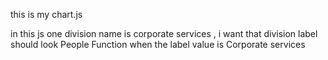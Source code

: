 this is my chart.js 

<script>
    let myChart;
    function updateChart(){
        
        const finyear = document.getElementById("FinYear4").value;
       //const baseUrl = window.location.origin +'/Log_Innovation';
        const baseUrl = window.location.origin;
        const url = `${baseUrl}/Innovation/GetDivisionCount?FinYear4=${finyear}`;
        
       
        fetch(url)
            .then(response => {
                if (!response.ok) {
                    throw new Error(`HTTP error! Status: ${response.status}`);
                }
                return response.json();
            })
            .then(data => {
                console.log(data);

                const labels = data.map(item => item.division);
                const colors = ['#6b5b95', '#b2ad7f', '#feb236', '#b1cbbb', '#86af49', '#b9936c', '#3e4444', '#034f84', '#c94c4c'];
                const counts = data.map(item => item.count);

                
                const canvas = document.getElementById('barChart4');
                const ctx4 = canvas.getContext('2d');

                if(myChart){
                    myChart.destroy();
                    myChart = null;

                    canvas.height = 370;
                    canvas.width = 800;
                }

               myChart= new Chart(ctx4, {
                    type: 'bar',
                    data: {
                        labels: labels,
                        datasets: [{
                            label: 'Division wise Participation',
                            data: counts,
                            backgroundColor: colors,
                            borderColor: colors.map(color => color.replace('0.2', '1')),
                            borderWidth: 0.5
                        }]
                    },
                    options: {
                        responsive: true,
                        plugins: {
                            datalabels: {
                                anchor: 'end',
                                align: 'top',
                                color: '#000',
                                font: {
                                    weight: 'bold',
                                    size: 10
                                },
                                formatter: value => value
                            },
                            tooltip: {
                                callbacks: {
                                    label: context => `${context.raw}`
                                }
                            },
                            legend: {
                                display: false
                            }
                        },
                        scales: {
                            x: {

                                ticks: {
                                    callback: function (value, index, ticks) {

                                        const label = this.getLabelForValue(value);


                                        return label.split(' ');

                                    },
                                    autoSkip: false,
                                    maxRotation: 0,
                                    minRotation: 0,
                                    font: {
                                        size: 11

                                    },

                                    display: true
                                },
                                grid: {
                                    display: false
                                },
                            },
                            y: {
                                grid: {
                                    display: false
                                },
                                display: true,
                                beginAtZero: true,
                                title: {
                                    display: true,
                                    text: 'No. Of Projects',
                                    font: {
                                        size: 11,
                                        family: 'Arial',
                                        weight: 'bold',
                                        color: '#767676'
                                    }
                                },
                                ticks: {
                                    display: false,
                                    stepSize: 1
                                }
                            }
                        },
                        layout: {
                            padding: {
                                bottom: 20,
                                top: 50
                            }
                        },
                        barPercentage: 0.2,
                    },
                    plugins: [ChartDataLabels]
                });
            })
            .catch(error => console.error('Error:', error));
    }
    document.addEventListener("DOMContentLoaded", updateChart);

</script>

in this js one division name is corporate services , i want that division label should look People Function when the label value is Corporate services 
